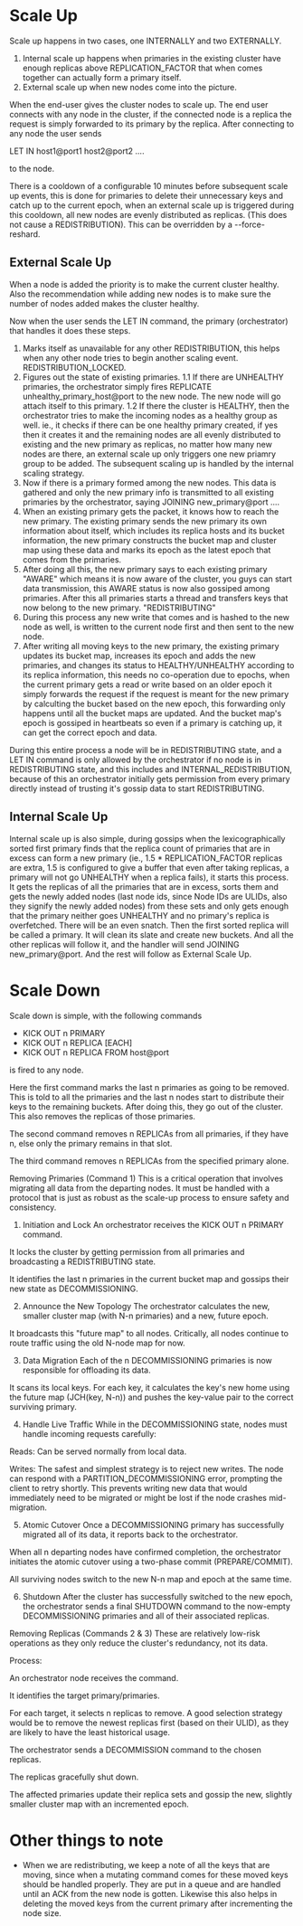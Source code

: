 # Scale Up

Scale up happens in two cases, one INTERNALLY and two EXTERNALLY.
1. Internal scale up happens when primaries in the existing cluster have enough replicas above REPLICATION_FACTOR that when comes together can actually form a primary itself.
2. External scale up when new nodes come into the picture.

When the end-user gives the cluster nodes to scale up. The end user connects with any node in the cluster, if the connected node is a replica the request is simply forwarded to its primary by the replica. After connecting to any node the user sends 

LET IN host1@port1 host2@port2 ....

to the node.

There is a cooldown of a configurable 10 minutes before subsequent scale up events, this is done for primaries to delete their unnecessary keys and catch up to the current epoch, when an external scale up is triggered during this cooldown, all new nodes are evenly distributed as replicas. (This does not cause a REDISTRIBUTION). This can be overridden by a --force-reshard.

## External Scale Up
When a node is added the priority is to make the current cluster healthy. Also the recommendation while adding new nodes is to make sure the number of nodes added makes the cluster healthy. 

Now when the user sends the LET IN command, the primary (orchestrator) that handles it does these steps.

1. Marks itself as unavailable for any other REDISTRIBUTION, this helps when any other node tries to begin another scaling event. REDISTRIBUTION_LOCKED.
2. Figures out the state of existing primaries.
    1.1 If there are UNHEALTHY primaries, the orchestrator simply fires REPLICATE unhealthy_primary_host@port to the new node. The new node will go attach itself to this primary.
    1.2 If there the cluster is HEALTHY, then the orchestrator tries to make the incoming nodes as a healthy group as well. ie., it checks if there can be one healthy primary created, if yes then it creates it and the remaining nodes are all evenly distributed to existing and the new primary as replicas, no matter how many new nodes are there, an external scale up only triggers one new priamry group to be added. The subsequent scaling up is handled by the internal scaling strategy.
3. Now if there is a primary formed among the new nodes. This data is gathered and only the new primary info is transmitted to all existing primaries by the orchestrator, saying JOINING new_primary@port ....
4. When an existing primary gets the packet, it knows how to reach the new primary. The existing primary sends the new primary its own information about itself, which includes its replica hosts and its bucket information, the new primary constructs the bucket map and cluster map using these data and marks its epoch as the latest epoch that comes from the primaries.
5. After doing all this, the new primary says to each existing primary "AWARE" which means it is now aware of the cluster, you guys can start data transmission, this AWARE status is now also gossiped among primaries. After this all primaries starts a thread and transfers keys that now belong to the new primary. "REDISTRIBUTING"
6. During this process any new write that comes and is hashed to the new node as well, is written to the current node first and then sent to the new node.
7. After writing all moving keys to the new primary, the existing primary updates its bucket map, increases its epoch and adds the new primaries, and changes its status to HEALTHY/UNHEALTHY according to its replica information, this needs no co-operation due to epochs, when the current primary gets a read or write based on an older epoch it simply forwards the request if the request is meant for the new primary by calculting the bucket based on the new epoch, this forwarding only happens until all the bucket maps are updated. And the bucket map's epoch is gossiped in heartbeats so even if a primary is catching up, it can get the correct epoch and data.

During this entire process a node will be in REDISTRIBUTING state, and a LET IN command is only allowed by the orchestrator if no node is in REDISTRIBUTING state, and this includes and INTERNAL_REDISTRIBUTION, because of this an orchestrator initially gets permission from every primary directly instead of trusting it's gossip data to start REDISTRIBUTING.

## Internal Scale Up

Internal scale up is also simple, during gossips when the lexicographically sorted first primary finds that the replica count of primaries that are in excess can form a new primary (ie., 1.5 * REPLICATION_FACTOR replicas are extra, 1.5 is configured to give a buffer that even after taking replicas, a primary will not go UNHEALTHY when a replica fails), it starts this process. It gets the replicas of all the primaries that are in excess, sorts them and gets the newly added nodes (last node ids, since Node IDs are ULIDs, also they signify the newly added nodes) from these sets and only gets enough that the primary neither goes UNHEALTHY and no primary's replica is overfetched. There will be an even snatch. Then the first sorted replica will be called a primary. It will clean its slate and create new buckets. And all the other replicas will follow it, and the handler will send JOINING new_primary@port. And the rest will follow as External Scale Up.


# Scale Down

Scale down is simple, with the following commands

- KICK OUT n PRIMARY
- KICK OUT n REPLICA [EACH]
- KICK OUT n REPLICA FROM host@port

is fired to any node.

Here the first command marks the last n primaries as going to be removed. This is told to all the primaries and the last n nodes start to distribute their keys to the remaining buckets. After doing this, they go out of the cluster. This also removes the replicas of those primaries.

The second command removes n REPLICAs from all primaries, if they have n, else only the primary remains in that slot.

The third command removes n REPLICAs from the specified primary alone.

Removing Primaries (Command 1)
This is a critical operation that involves migrating all data from the departing nodes. It must be handled with a protocol that is just as robust as the scale-up process to ensure safety and consistency.

1. Initiation and Lock
An orchestrator receives the KICK OUT n PRIMARY command.

It locks the cluster by getting permission from all primaries and broadcasting a REDISTRIBUTING state.

It identifies the last n primaries in the current bucket map and gossips their new state as DECOMMISSIONING.

2. Announce the New Topology
The orchestrator calculates the new, smaller cluster map (with N-n primaries) and a new, future epoch.

It broadcasts this "future map" to all nodes. Critically, all nodes continue to route traffic using the old N-node map for now.

3. Data Migration
Each of the n DECOMMISSIONING primaries is now responsible for offloading its data.

It scans its local keys. For each key, it calculates the key's new home using the future map (JCH(key, N-n)) and pushes the key-value pair to the correct surviving primary.

4. Handle Live Traffic
While in the DECOMMISSIONING state, nodes must handle incoming requests carefully:

Reads: Can be served normally from local data.

Writes: The safest and simplest strategy is to reject new writes. The node can respond with a PARTITION_DECOMMISSIONING error, prompting the client to retry shortly. This prevents writing new data that would immediately need to be migrated or might be lost if the node crashes mid-migration.

5. Atomic Cutover
Once a DECOMMISSIONING primary has successfully migrated all of its data, it reports back to the orchestrator.

When all n departing nodes have confirmed completion, the orchestrator initiates the atomic cutover using a two-phase commit (PREPARE/COMMIT).

All surviving nodes switch to the new N-n map and epoch at the same time.

6. Shutdown
After the cluster has successfully switched to the new epoch, the orchestrator sends a final SHUTDOWN command to the now-empty DECOMMISSIONING primaries and all of their associated replicas.

Removing Replicas (Commands 2 & 3)
These are relatively low-risk operations as they only reduce the cluster's redundancy, not its data.

Process:

An orchestrator node receives the command.

It identifies the target primary/primaries.

For each target, it selects n replicas to remove. A good selection strategy would be to remove the newest replicas first (based on their ULID), as they are likely to have the least historical usage.

The orchestrator sends a DECOMMISSION command to the chosen replicas.

The replicas gracefully shut down.

The affected primaries update their replica sets and gossip the new, slightly smaller cluster map with an incremented epoch.


# Other things to note

- When we are redistributing, we keep a note of all the keys that are moving, since when a mutating command comes for these moved keys should be handled properly. They are put in a queue and are handled until an ACK from the new node is gotten. Likewise this also helps in deleting the moved keys from the current primary after incrementing the node size.